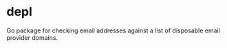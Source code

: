 # depl
Go package for checking email addresses against a list of disposable email provider domains.
